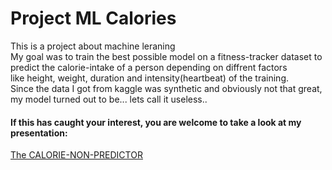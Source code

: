 <h1>Project ML Calories</h1> 
<p>This is a project about machine leraning<br> My goal was to train the best possible model on a fitness-tracker dataset to predict the calorie-intake of a person depending on diffrent factors<br>
like height, weight, duration and intensity(heartbeat) of the training.<br>
Since the data I got from kaggle was synthetic and obviously not that great, my model turned out to be... lets call it useless..<br></p>
<h4>If this has caught your interest, you are welcome to take a look at my presentation:</h4>
<a href = 'https://docs.google.com/presentation/d/1ETAbh8orLjl-eg9eFwBD9tscM5xA-Lo-aI42bmLlTng/edit#slide=id.p1'>The CALORIE-NON-PREDICTOR</a>

